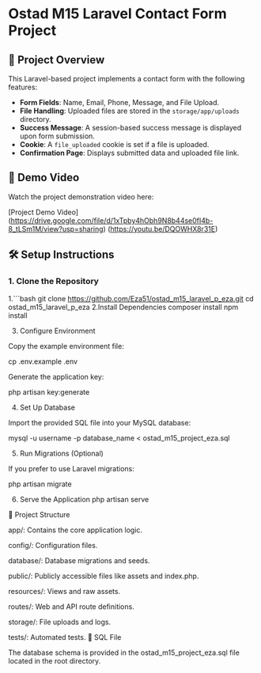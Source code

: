 # Ostad M15 Laravel Contact Form Project

## 📌 Project Overview

This Laravel-based project implements a contact form with the following features:

- **Form Fields**: Name, Email, Phone, Message, and File Upload.
- **File Handling**: Uploaded files are stored in the `storage/app/uploads` directory.
- **Success Message**: A session-based success message is displayed upon form submission.
- **Cookie**: A `file_uploaded` cookie is set if a file is uploaded.
- **Confirmation Page**: Displays submitted data and uploaded file link.

## 🔗 Demo Video

Watch the project demonstration video here:

[Project Demo Video]
(https://drive.google.com/file/d/1xTpby4hObh9N8b44se0fI4b-8_tLSm1M/view?usp=sharing)
(https://youtu.be/DQOWHX8r31E)


## 🛠️ Setup Instructions

### 1. Clone the Repository

1.```bash
git clone https://github.com/Eza51/ostad_m15_laravel_p_eza.git
cd ostad_m15_laravel_p_eza
2.Install Dependencies
composer install
npm install

3. Configure Environment

Copy the example environment file:

cp .env.example .env


Generate the application key:

php artisan key:generate

4. Set Up Database

Import the provided SQL file into your MySQL database:

mysql -u username -p database_name < ostad_m15_project_eza.sql

5. Run Migrations (Optional)

If you prefer to use Laravel migrations:

php artisan migrate

6. Serve the Application
php artisan serve




📁 Project Structure

app/: Contains the core application logic.

config/: Configuration files.

database/: Database migrations and seeds.

public/: Publicly accessible files like assets and index.php.

resources/: Views and raw assets.

routes/: Web and API route definitions.

storage/: File uploads and logs.

tests/: Automated tests.
📄 SQL File

The database schema is provided in the ostad_m15_project_eza.sql file located in the root directory.
